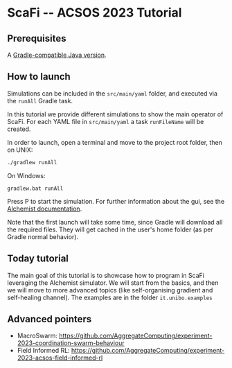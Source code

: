 # ScaFi -- ACSOS 2023 Tutorial


## Prerequisites

A [Gradle-compatible Java version](https://docs.gradle.org/current/userguide/compatibility.html).

## How to launch

Simulations can be included in the `src/main/yaml` folder,
and executed via the `runAll` Gradle task.

In this tutorial we provide different simulations to show the main operator of ScaFi.
For each YAML file in `src/main/yaml` a task `runFileName` will be created.

In order to launch, open a terminal and move to the project root folder, then on UNIX:
```bash
./gradlew runAll
```
On Windows:
```
gradlew.bat runAll
```

Press <kb>P</kb> to start the simulation.
For further information about the gui, see the [Alchemist documentation](https://alchemistsimulator.github.io/).

Note that the first launch will take some time, since Gradle will download all the required files.
They will get cached in the user's home folder (as per Gradle normal behavior).

## Today tutorial
The main goal of this tutorial is to showcase how to program in ScaFi leveraging the Alchemist 
simulator. 
We will start from the basics, and then we will move to more advanced topics
(like self-organising gradient and self-healing channel).
The examples are in the folder `it.unibo.examples`

## Advanced pointers
- MacroSwarm: https://github.com/AggregateComputing/experiment-2023-coordination-swarm-behaviour
- Field Informed RL: https://github.com/AggregateComputing/experiment-2023-acsos-field-informed-rl